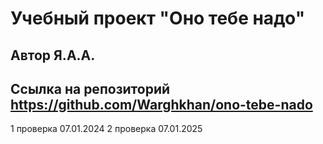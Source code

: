 # Учебный проект "Оно тебе надо"
## Автор Я.А.А.
Cсылка на репозиторий https://github.com/Warghkhan/ono-tebe-nado
----
1 проверка 07.01.2024
2 проверка 07.01.2025
